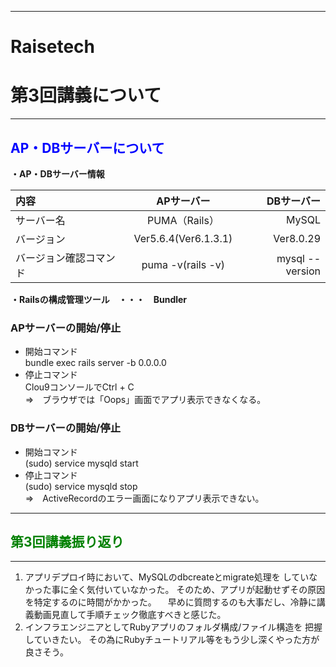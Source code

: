 ***
# Raisetech  
# 第3回講義について
***
  
## <font color = "BLUE"> AP・DBサーバーについて </font>  
  
**・AP・DBサーバー情報**  
  
|内容|APサーバー|DBサーバー|
|:--|:--:|--:|
|サーバー名|PUMA（Rails）|MySQL|
|バージョン|Ver5.6.4(Ver6.1.3.1)|Ver8.0.29|
|バージョン確認コマンド|puma -v(rails -v)|mysql --version|
  
**・Railsの構成管理ツール　・・・　Bundler**  
  
### APサーバーの開始/停止

* 開始コマンド<br>
 bundle exec rails server -b 0.0.0.0
* 停止コマンド<br>
 Clou9コンソールでCtrl + C  
  ⇒　ブラウザでは「Oops」画面でアプリ表示できなくなる。  
  
### DBサーバーの開始/停止

* 開始コマンド  
 (sudo) service mysqld start
* 停止コマンド  
 (sudo) service mysqld stop  
 ⇒　ActiveRecordのエラー画面になりアプリ表示できない。  

***
## <font color = "GREEN"> 第3回講義振り返り </font>
***
  
1. アプリデプロイ時において、MySQLのdbcreateとmigrate処理を
  していなかった事に全く気付いていなかった。
  そのため、アプリが起動せずその原因を特定するのに時間がかかった。
　早めに質問するのも大事だし、冷静に講義動画見直して手順チェック徹底すべきと感じた。
2. インフラエンジニアとしてRubyアプリのフォルダ構成/ファイル構造を
  把握していきたい。
  その為にRubyチュートリアル等をもう少し深くやった方が良さそう。
  